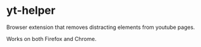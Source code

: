 # yt-helper
Browser extension that removes distracting elements from youtube pages.

Works on both Firefox and Chrome.